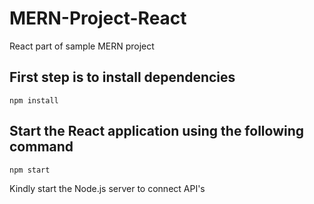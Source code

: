# MERN-Project-React
React part of sample MERN project

## First step is to install dependencies

```
npm install
```
## Start the React application using the following command

```
npm start
```

Kindly start the Node.js server to connect API's
